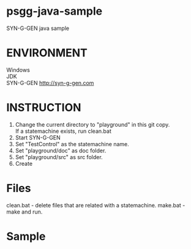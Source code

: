 # psgg-java-sample
SYN-G-GEN java sample

# ENVIRONMENT

Windows  
JDK  
SYN-G-GEN http://syn-g-gen.com

# INSTRUCTION

1. Change the current directory to "playground" in this git copy.  
   If a statemachine exists, run clean.bat  
2. Start SYN-G-GEN
3. Set "TestControl" as the statemachine name.
4. Set "playground/doc" as doc folder.
5. Set "playground/src" as src folder.
6. Create

# Files

clean.bat - delete files that are related with a statemachine.
make.bat  - make and run.

# Sample

![]()

